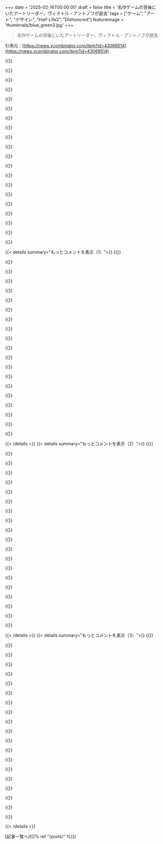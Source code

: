 +++
date = '2025-02-16T00:00:00'
draft = false
title = '名作ゲームの背後にいたアートリーダー、ヴィクトル・アントノフが逝去'
tags = ["ゲーム", "アート", "デザイン", "Half-Life2", "Dishonored"]
featureimage = 'thumbnails/blue_green3.jpg'
+++

> 名作ゲームの背後にいたアートリーダー、ヴィクトル・アントノフが逝去

引用元：[https://news.ycombinator.com/item?id=43069514](https://news.ycombinator.com/item?id=43069514)

{{<matomeQuote body="両方のゲームの暗さが心に響いたな。アートディレクションのおかげで本当に感謝してる。悲しいニュースだけど、彼が多くのプレイヤーやアーティストに与えた影響はすごいよ。" userName="teroshan" createdAt="2025-02-16T20:33:00" color="#ff5c5c">}}

{{<matomeQuote body="＞”Half Life 2の暗さ”<br>80年代から90年代の東ヨーロッパみたいなもんだ。" userName="ReptileMan" createdAt="2025-02-16T21:13:04" color="">}}

{{<matomeQuote body="最近スロバキアのこの町に行ったら、”これはCity 17だ！”って思った。でも、ストライダーはいなかったよ。" userName="brap" createdAt="2025-02-16T21:23:24" color="">}}

{{<matomeQuote body="ViktorがインスピレーションにしたAusterlitz駅について語ってる動画だよ：<br>https://www.youtube.com/watch?v=YCjNT9qGjh4" userName="watt" createdAt="2025-02-17T09:39:10" color="#ff33a1">}}

{{<matomeQuote body="Half-Life 2のテーマパークを想像してみてー。" userName="ashoeafoot" createdAt="2025-02-17T19:05:55" color="">}}

{{<matomeQuote body="Half-Life Wikiには、City 17の候補都市のリストがあるよ：<br>https://breezewiki.com/half-life/wiki/City_17#Background_and..." userName="Philpax" createdAt="2025-02-17T05:33:45" color="#ff5c5c">}}

{{<matomeQuote body="旧ソ連のほとんど全ての地域が今でもそうだね。私が住んでる場所は30～40年前と全然変わってない。" userName="wave-function" createdAt="2025-02-16T22:48:38" color="">}}

{{<matomeQuote body="この設定には、さらにもっと鬱なゲームもあるよ。Belong Nowhereってゲーム：<br>https://www.youtube.com/watch?v=_P4-4nK4RR0" userName="xvilka" createdAt="2025-02-17T16:08:59" color="#ff5733">}}

{{<matomeQuote body="現代のロサンゼルスよりはマシかも？" userName="mistrial9" createdAt="2025-02-17T15:49:27" color="">}}

{{<matomeQuote body="東欧は貧しい時代だったけど、今のアメリカの都市の問題はもっと混沌としてるよね。" userName="ReptileMan" createdAt="2025-02-17T17:56:28" color="">}}

{{<matomeQuote body="アメリカの都市の貧困層もかなり多いけど、東欧は西側ほどの貧富の差がなかった気がするし、ソビエトの建築は機能的だったから一概に悪いわけではないよね。" userName="wkat4242" createdAt="2025-02-18T01:14:37" color="">}}

{{<matomeQuote body="俺たちは、権力者とそれ以外の人の格差があったけどね。" userName="nickpp" createdAt="2025-02-18T05:45:47" color="">}}

{{<matomeQuote body="＞「Half Life 2とDishonoredの陰鬱さがすごく響いた。」<br>まだならRemedyのControlやMetroシリーズもやってみて。" userName="Dracophoenix" createdAt="2025-02-16T23:38:58" color="#785bff">}}

{{<matomeQuote body="Half-LifeとDishonoredの陰鬱さは比較的閉じた世界だったよね。でもMetroはむしろ、全体が陰鬱でそれがすごく印象に残ったな。The Witcher 3のVelenほど、”本当に見捨てられた場所”って感じたゲームはないね。" userName="jorvi" createdAt="2025-02-17T00:38:14" color="#38d3d3">}}

{{<matomeQuote body="Controlは自分にはちょっと weird すぎて、最初の1時間でやめちゃったんだ。でもMetroシリーズは素晴らしいね、特にVRで目覚めるのが最高。" userName="wkat4242" createdAt="2025-02-18T01:06:44" color="">}}

{{<matomeQuote body="“間違った場所にいる正しい人が世界を変えることができる。” - G-man<br>違いを生んでくれてありがとう、Viktor。" userName="Mistletoe" createdAt="2025-02-17T00:01:07" color="#ff5c5c">}}

{{<matomeQuote body="ああ、泣くつもりなかったのに、涙が出ちゃったよ。" userName="boppo1" createdAt="2025-02-17T04:14:55" color="">}}

{{<matomeQuote body="HL2は、”なんかこれ、すごく暗いな”って思って途中でやめたこともあるよ。" userName="duxup" createdAt="2025-02-16T21:07:49" color="">}}

{{<matomeQuote body="結構美しいところが多いよね。" userName="ant6n" createdAt="2025-02-16T23:46:44" color="">}}

{{<matomeQuote body="俺のお気に入りはWater Hazardの最後のエリア。https://www.youtube.com/watch?v=JJpGHDZSSt4" userName="mepian" createdAt="2025-02-17T02:24:50" color="">}}

{{< details summary="もっとコメントを表示（1）">}}
{{<matomeQuote body="空の色が変わって夕暮れに近づくのがすごく良いよね。" userName="LeoPanthera" createdAt="2025-02-17T03:19:38" color="#ff33a1">}}

{{<matomeQuote body="特に海岸沿いのエリアが好きだな。美しいけど、ちょっと不気味な美しさがある。" userName="stephen_g" createdAt="2025-02-17T01:00:12" color="">}}

{{<matomeQuote body="海の水位が低いのに気づかなかったけど、Combineが水を盗んでるって面白いディテールだね。" userName="Clamchop" createdAt="2025-02-17T21:24:42" color="#45d325">}}

{{<matomeQuote body="最近彼のゲームをほぼ全部プレイしたよ。Half Life 2も進行中で、Dishonoredは去年12月に4回目クリアした。" userName="JeanMarcS" createdAt="2025-02-16T22:19:30" color="">}}

{{<matomeQuote body="Half-life 2は、俺の世代で最も重要で影響力のあるゲームだと思う。ゲームプレイ、アートスタイル、ゲームメカニクス、全てが素晴らしいし、HL2のように感動させられるシングルプレイヤーゲームは思いつかない。Dead Spaceが近いけど、革命的ではなかったかな。" userName="portaouflop" createdAt="2025-02-16T20:12:35" color="#ff33a1">}}

{{<matomeQuote body="＞”HL2のように感動させられるシングルプレイヤーゲームは思いつかない”　オリジナル？HL1の一人称でのストーリーテリングは本当に衝撃的だったよ。" userName="rightbyte" createdAt="2025-02-16T20:25:24" color="#ff5c5c">}}

{{<matomeQuote body="＞”HL1の一人称でのストーリーテリングは本当に衝撃的だった”　そう、HL1には初めての瞬間がたくさんあったね。スクリプトされたシーケンスを見た時は、何をプレイしてるんだ、すごいって感じだった。HL2はさらに洗練されていて、アートスタイルがストーリーテリングを引き立てた。" userName="strangescript" createdAt="2025-02-16T20:40:05" color="#ff5733">}}

{{<matomeQuote body="HL2のグラビティガンは衝撃的だったな。今までのゲームは静的なアセットばかりだったのに、突然リアルな物理で何でも持ち上げて投げられるようになったんだ。" userName="shawabawa3" createdAt="2025-02-16T21:10:25" color="#45d325">}}

{{<matomeQuote body="俺にとっては、電車を降りたときに地面に吹き飛んでるゴミが印象的だった。すぐにゴミを持ち上げて投げまくったよ。頭が爆発した。とはいえ、俺はHL1の方が好きだな。もっとインパクトがあって brutal なんだ。それにHL2ではGordonが神格化されててちょっと気持ち悪いし、HL1の方が臨場感があった気がする。" userName="lupusreal" createdAt="2025-02-17T00:42:42" color="#ff5c5c">}}

{{<matomeQuote body="＞それは自分の視点ではなくG-manの策略なんだ。彼は「不適切な場所にいる正しい人間」で、混沌を引き起こす役割を果たすパーンだよ。" userName="Trasmatta" createdAt="2025-02-17T03:31:47" color="#ff33a1">}}

{{<matomeQuote body="俺が話してるのはHL2だ。HL1を今のHL2の内容で判断しないし、HL2を後のエピソードやAlyxで判断もしない。ゲーム内のNPCたちが君を有名なヒーローのように扱うのは、G-manのプロパガンダとは思えない。" userName="lupusreal" createdAt="2025-02-17T03:56:19" color="#785bff">}}

{{<matomeQuote body="AlyxがGordonに好意を持ってるとは思わなかったな。彼女の視点から見れば荒廃した世界の中で神話が生まれていく感じじゃないかなと思う。まぁ、見方はいろいろだよね。" userName="talideon" createdAt="2025-02-17T04:15:55" color="#38d3d3">}}

{{<matomeQuote body="GordonのHL1での行動こそがレジスタンスが生まれた理由だと思う。彼の神話は、G-manのプロパガンダじゃなくて、レジスタンスの必要から生まれたアイコンだと思うんだ。HL1では無名だったのが、HL2では神になっちゃうのが面白い。" userName="jitl" createdAt="2025-02-17T16:03:30" color="#785bff">}}

{{<matomeQuote body="完全に静的ではなかったよ。HitmanやRed Factionのことも頭に浮かぶ。けど、やっぱHL2は画期的だった。" userName="swinglock" createdAt="2025-02-16T22:16:38" color="">}}

{{<matomeQuote body="Red Factionの破壊可能なマップはクリエイティブなゲームプレイ向けだけど、結局線形なゲームプレイになっちゃったと思う。爆発物を使うのが難しかったし、結局エンジンデモにしか見えなかった。" userName="crest" createdAt="2025-02-17T00:13:56" color="">}}

{{<matomeQuote body="赤く熱せられたリバーチップを撃つクロスボウも楽しかった。敵や物を壁にピンチできるのが素晴らしいね。" userName="brap" createdAt="2025-02-16T21:55:26" color="#38d3d3">}}

{{<matomeQuote body="オープンな風景と良質な屋内マップがあったのも当時としては印象的だった気がする。" userName="rightbyte" createdAt="2025-02-16T21:42:45" color="#ff33a1">}}

{{<matomeQuote body="HL2の時、LANパーティでトイレを投げ合ってたのが懐かしい。魔法みたいな経験だよ。" userName="0x457" createdAt="2025-02-16T23:48:18" color="">}}

{{<matomeQuote body="Steam版のHL2で”Flushed”っていう実績があったんだよ。重力ガンでトイレをコンバインにぶつけて倒した時にゲットした。15歳の時、HL2は初めて自分で買った本格的なゲームだった。ストーリーが進む中、でも弾が少なくなっちゃって、気分転換にゴミを投げてたら、トイレを拾ってコンバインの塊に投げて、その瞬間にその実績が出てきて、まるでGabeNが俺の肩越しに”いいね”って言ったみたいだった。マジで最高の瞬間だったよ。" userName="beAbU" createdAt="2025-02-17T22:24:04" color="#ff5733">}}

{{<matomeQuote body="初めてスクリプトがある場面を見たとき、まじで何をプレイしてるんだと思ったよ。昔のゲームのストーリー部分とゲームプレイ部分のギャップを忘れちゃうね。科学者が向かってきて、早く助けないとゾンビに食われる、みたいな小さなスクリプトイベントがすごく印象的だった。" userName="rightbyte" createdAt="2025-02-16T21:33:09" color="#ff5733">}}


{{< /details >}}
{{< details summary="もっとコメントを表示（2）">}}
{{<matomeQuote body="HL1の触手を初めて見た時の衝撃は未だに忘れられない。" userName="simonw" createdAt="2025-02-16T23:47:48" color="">}}

{{<matomeQuote body="HL1はすごかったけど、HL2がそれに比べて短いのが残念だった。" userName="neuroelectron" createdAt="2025-02-16T23:36:36" color="">}}

{{<matomeQuote body="みんなそう思ってたよね。エピソードコンテンツの約束も果たされなかったし。Valveはゲーム開発からパブリッシャーに方向転換して、PCゲーム市場を復活させちゃったね。" userName="Cthulhu_" createdAt="2025-02-17T12:42:35" color="#ff5733">}}

{{<matomeQuote body="空白を埋めるために、コミュニティにマップやスクリプトを作らせれば、ほぼ無料でできたと思うけどな。" userName="ashoeafoot" createdAt="2025-02-18T06:53:56" color="">}}

{{<matomeQuote body="Black MesaはHL1を再体験するいい方法だと思う。" userName="poglet" createdAt="2025-02-16T22:32:18" color="">}}

{{<matomeQuote body="HL2より解像度は高いけど、いくつかの音響効果がいまいちだったり、敵の行動があんまり楽しくないって感じた。" userName="ahartmetz" createdAt="2025-02-17T17:09:09" color="">}}

{{<matomeQuote body="ファンモッドに対して厳しすぎじゃない？" userName="rightbyte" createdAt="2025-02-17T13:39:01" color="">}}

{{<matomeQuote body="HL1を本当に楽しむには若すぎた気がする。最初に衝撃を受けたのはDungeon KeeperとHoMM3で、今でも時々プレイしてる。" userName="portaouflop" createdAt="2025-02-17T03:08:36" color="">}}

{{<matomeQuote body="最近HL2を20周年記念の新しい解説付きでプレイしたけど、レベルデザインがすごく良い理由が分かった。しっかりとしたプレイテストと反復デザインがあったからだね。今はHaloシリーズをプレイ中だけど、そのレベルの退屈さが際立ってる。" userName="jakubmazanec" createdAt="2025-02-16T20:46:30" color="#ff5733">}}

{{<matomeQuote body="Halo 3は最初は広大に感じたけど、二回目は普通の道から外れると簡単にレールシューティングだと分かったよ。最近Marathon 2やMarathon ∞をプレイしたけど、2のレベルはまだ面白いけど、Infinityのは空間的に混乱してた。" userName="ben_w" createdAt="2025-02-16T22:42:32" color="">}}

{{<matomeQuote body="Haloシリーズのレベルが退屈で無感動なのは本当に驚きだね。" userName="Lammy" createdAt="2025-02-17T01:38:11" color="">}}

{{<matomeQuote body="Halo: ODSTは最高のストーリーと雰囲気があって特に好き。" userName="kawsper" createdAt="2025-02-17T09:49:13" color="#45d325">}}

{{<matomeQuote body="2006年にHL2をプレイした時、もう二度とあんなゲームが出ないとは思いもしなかった。あの技術のおかげだと思ってたけど、実際にはその時の人々の感性がHL2を素晴らしくしたんだよね。もし別の銀河に人類の植民地を作るとして、持っていくゲームはHL2とMGS2だな。" userName="AI_beffr" createdAt="2025-02-17T02:44:21" color="#ff33a1">}}

{{<matomeQuote body="HL2のように自分を感動させてくれるシングルプレイヤーゲームを考えるのが大変だ。偶然にもHL2と同じくらい感動したのはDishonoredだよ。" userName="Trasmatta" createdAt="2025-02-16T20:22:01" color="#ff5733">}}

{{<matomeQuote body="Preyもすごく良かったけど、HLやDishonoredには及ばないかな。" userName="Aeolun" createdAt="2025-02-16T22:22:49" color="">}}

{{<matomeQuote body="Dishonored、Prey、Deus Exは失われた時代の遺物だね。今後もあんな大作の“イマーシブシム”は見られないと思う。" userName="Trasmatta" createdAt="2025-02-16T22:35:24" color="#ff5c5c">}}

{{<matomeQuote body="Death StrandingとControlをおすすめするよ。" userName="Schiendelman" createdAt="2025-02-17T12:51:09" color="">}}

{{<matomeQuote body="Controlは楽しかったけど、アクションゲームすぎて自分には合わなかったな。" userName="Aeolun" createdAt="2025-02-19T05:15:22" color="">}}

{{<matomeQuote body="HL2大好きだったな。Mass Effectのストーリーが別格だけど、HL2は当時最高だった。HL3をちゃんと続けない理由が知りたい、みんな待ってたのに。" userName="squarefoot" createdAt="2025-02-17T00:18:57" color="#45d325">}}

{{<matomeQuote body="HL2は影響力のあるゲームのトップ5だと思う。Duke Nukem 3D、Witcher 3、イ Elder Scrollsシリーズも素晴らしいけど、HLシリーズは当時本当にすごかった。" userName="AdrianB1" createdAt="2025-02-16T23:51:57" color="#45d325">}}


{{< /details >}}
{{< details summary="もっとコメントを表示（3）">}}
{{<matomeQuote body="全シリーズを子どもたちとやり直したけど、彼らも大好きだった。今でもよくできてるゲームだと思う。" userName="rdtsc" createdAt="2025-02-16T21:05:55" color="">}}

{{<matomeQuote body="安らかに眠ってください。彼の仕事は素晴らしかった。レベルデザインは単にゲームプレイをサービスするものになりがちだけど、Viktorは生きた世界の中に感情を持たせるレベルを設計した。City 17はリアルなディストピアを感じさせる。Dishonoredはさらに進んでいて、創造的な方法で楽しめるサンドボックスだった。彼の作品は素晴らしかった。" userName="leshokunin" createdAt="2025-02-17T06:56:49" color="#45d325">}}

{{<matomeQuote body="HL2のゲーム開発者のコメントを聞いたのを覚えてる。彼らが言ってたのは、”全ての繋がりのある廊下に多くの労力をかけているのに、プレイヤーはそれを猛スピードで駆け抜けるのが痛い”っていう感じだった。" userName="DanielHB" createdAt="2025-02-17T11:32:43" color="">}}

{{<matomeQuote body="物語性とコンテンツ作成の緊張関係は面白い。多くのインディー開発者が小さな部屋をいじるゲームを作るのがその例だね。" userName="leshokunin" createdAt="2025-02-17T23:44:58" color="">}}

{{<matomeQuote body="そんなこともないよ。俺は観光気分でプレイしてるし :)" userName="wkat4242" createdAt="2025-02-18T01:15:47" color="">}}

{{<matomeQuote body="同じ人が両方のプロジェクトに関わってたの知らなかったけど、読んだ瞬間その二つの素晴らしいゲームの共通点が明確になった。短い人生でも素敵な遺産を残したね。" userName="karaterobot" createdAt="2025-02-16T19:28:15" color="#785bff">}}

{{<matomeQuote body="彼はヨーロッパの街並みで尖った金属の壁が好きみたいだね。特にオーバーハングつきのやつ！" userName="automatic6131" createdAt="2025-02-16T22:00:08" color="">}}

{{<matomeQuote body="Dishonoredとその続編は、俺がプレイした中で最も印象に残ったゲームの二つだ。" userName="the__alchemist" createdAt="2025-02-16T19:48:28" color="">}}

{{<matomeQuote body="初代とそのDLCを愛してて、二作目は8年間スチームキューに入れてた。ようやく100%クリアしたばかりで、今Death of the Outsiderを楽しんでる。これらのゲームは、才能ある人々の素晴らしい成果だよ。" userName="alserio" createdAt="2025-02-16T20:20:40" color="#ff5733">}}

{{<matomeQuote body="もしまだならThiefをプレイしてみて！DishonoredはThiefシリーズの精神的な後継作で、Looking GlassのメンバーがArkaneに参加してる。驚きや楽しさがあって、遊んでる感じがすごい。ゲームの初期二作は今でも楽しめるよ。PCGamingWikiで重要なパッチを確認してみて。" userName="soulofmischief" createdAt="2025-02-16T23:02:47" color="#ff5c5c">}}

{{<matomeQuote body="薦めてくれてありがとう！調べてみるね。" userName="alserio" createdAt="2025-02-16T23:50:24" color="">}}

{{<matomeQuote body="Thief初心者にアドバイス。経験者ならエキスパートでプレイしてみて。本作は、目標や制約を追加することで難易度を上げるから。探索を促す作りだから、エキスパートでプレイして良かったよ！グラフィックもオリジナルのままで楽しむのを勧める。" userName="boppo1" createdAt="2025-02-17T04:32:23" color="#785bff">}}

{{<matomeQuote body="＞もし経験があるならエキスパートでプレイして、マジで。Thiefは目標や制約を追加して難しくしてるから。<br>そのアドバイスありがとう。プレイする時は忘れないようにするよ！" userName="teroshan" createdAt="2025-02-17T09:42:33" color="">}}

{{<matomeQuote body="gloomwoodはまだ発売されてないけど、続編として期待できそうだね。" userName="5-" createdAt="2025-02-17T00:54:52" color="">}}

{{<matomeQuote body="2014年のリブートもおすすめに入るの？" userName="Dracophoenix" createdAt="2025-02-16T23:40:09" color="">}}

{{<matomeQuote body="2014年のリブートは、元のゲームの良さを大きく避けてて、ちょっとがっかりだったよ。元のThiefは没入型シムだったけど、Dishonoredはすごく緻密なステルスゲームで、立体的なレベルデザインが素晴らしい。Prey（2017）は両方のゲームをうまく組み合わせた感じだね。オリジナルのDeus ExやHuman Revolutionも入れたいけど、あれらにはRPG要素もある。" userName="wildjuri" createdAt="2025-02-17T00:44:14" color="#ff33a1">}}

{{<matomeQuote body="PreyはSystem Shockの最も近い先祖だと思う。" userName="alabastervlog" createdAt="2025-02-17T15:21:22" color="#ff5c5c">}}

{{<matomeQuote body="Preyも素晴らしかったね！" userName="the__alchemist" createdAt="2025-02-17T02:46:56" color="">}}

{{<matomeQuote body="同意だね。最高のゲームの二つだと思う、あんなのは二度と見れないかも。アートデザインが大きな役割を果たしてたよ。今夜、Viktorを honor するためにウィスキーと葉巻を持ち寄ろう。" userName="Trasmatta" createdAt="2025-02-16T19:54:15" color="#785bff">}}

{{<matomeQuote body="かなりの可能性があるね。" userName="feznyng" createdAt="2025-02-16T23:50:02" color="">}}


{{< /details >}}


[記事一覧へ]({{% ref "/posts/" %}})
